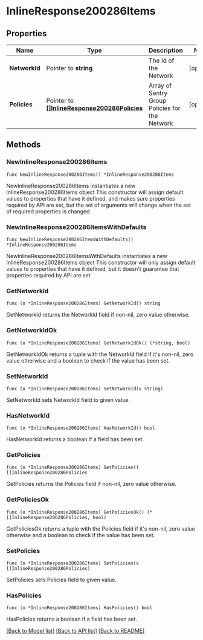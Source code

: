 # InlineResponse200286Items

## Properties

Name | Type | Description | Notes
------------ | ------------- | ------------- | -------------
**NetworkId** | Pointer to **string** | The Id of the Network | [optional] 
**Policies** | Pointer to [**[]InlineResponse200286Policies**](InlineResponse200286Policies.md) | Array of Sentry Group Policies for the Network | [optional] 

## Methods

### NewInlineResponse200286Items

`func NewInlineResponse200286Items() *InlineResponse200286Items`

NewInlineResponse200286Items instantiates a new InlineResponse200286Items object
This constructor will assign default values to properties that have it defined,
and makes sure properties required by API are set, but the set of arguments
will change when the set of required properties is changed

### NewInlineResponse200286ItemsWithDefaults

`func NewInlineResponse200286ItemsWithDefaults() *InlineResponse200286Items`

NewInlineResponse200286ItemsWithDefaults instantiates a new InlineResponse200286Items object
This constructor will only assign default values to properties that have it defined,
but it doesn't guarantee that properties required by API are set

### GetNetworkId

`func (o *InlineResponse200286Items) GetNetworkId() string`

GetNetworkId returns the NetworkId field if non-nil, zero value otherwise.

### GetNetworkIdOk

`func (o *InlineResponse200286Items) GetNetworkIdOk() (*string, bool)`

GetNetworkIdOk returns a tuple with the NetworkId field if it's non-nil, zero value otherwise
and a boolean to check if the value has been set.

### SetNetworkId

`func (o *InlineResponse200286Items) SetNetworkId(v string)`

SetNetworkId sets NetworkId field to given value.

### HasNetworkId

`func (o *InlineResponse200286Items) HasNetworkId() bool`

HasNetworkId returns a boolean if a field has been set.

### GetPolicies

`func (o *InlineResponse200286Items) GetPolicies() []InlineResponse200286Policies`

GetPolicies returns the Policies field if non-nil, zero value otherwise.

### GetPoliciesOk

`func (o *InlineResponse200286Items) GetPoliciesOk() (*[]InlineResponse200286Policies, bool)`

GetPoliciesOk returns a tuple with the Policies field if it's non-nil, zero value otherwise
and a boolean to check if the value has been set.

### SetPolicies

`func (o *InlineResponse200286Items) SetPolicies(v []InlineResponse200286Policies)`

SetPolicies sets Policies field to given value.

### HasPolicies

`func (o *InlineResponse200286Items) HasPolicies() bool`

HasPolicies returns a boolean if a field has been set.


[[Back to Model list]](../README.md#documentation-for-models) [[Back to API list]](../README.md#documentation-for-api-endpoints) [[Back to README]](../README.md)


